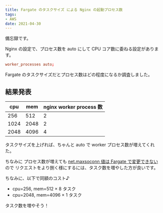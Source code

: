 ```yaml
---
title: Fargate のタスクサイズ による Nginx の起動プロセス数
tags:
- AWS
date: 2021-04-30
---
```


備忘録です。

Nginx の設定で、プロセス数を auto にして CPU コア数に委ねる設定があります。

```nginx.conf
worker_processes auto;
```

Fargate のタスクサイズだとプロセス数はどの程度になるか調査しました。

## 結果発表

| cpu | mem | nginx worker process 数 |
| --- | --- | --- |
| 256 | 512 | 2 |
| 1024 | 2048 | 2 |
| 2048 | 4096 | 4 |

タスクサイズを上げれば、ちゃんと auto で worker プロセス数が増えてくれた。

ちなみに
プロセス数が増えても [net.maxsoconn 値は Fargate で変更できない](https://kenzo0107.github.io/2021/04/15/2021-04-16-nginx-on-fargate-somaxconn/) ので
リクエストをより捌く様にするには、タスク数を増やした方が良いです。


ちなみに、以下で同額のコスト♪
* cpu=256, mem=512 × 8 タスク
* cpu=2048, mem=4096 × 1 タスク

タスク数を増やそう！
